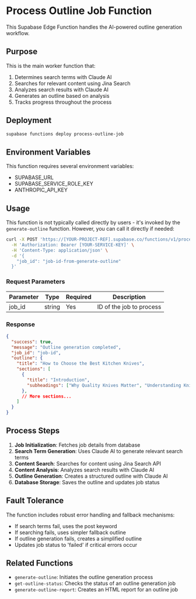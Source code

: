# Process Outline Job Function

This Supabase Edge Function handles the AI-powered outline generation workflow.

## Purpose

This is the main worker function that:
1. Determines search terms with Claude AI
2. Searches for relevant content using Jina Search
3. Analyzes search results with Claude AI
4. Generates an outline based on analysis
5. Tracks progress throughout the process

## Deployment

```bash
supabase functions deploy process-outline-job
```

## Environment Variables

This function requires several environment variables:
- SUPABASE_URL
- SUPABASE_SERVICE_ROLE_KEY
- ANTHROPIC_API_KEY

## Usage

This function is not typically called directly by users - it's invoked by the `generate-outline` function. However, you can call it directly if needed:

```bash
curl -X POST 'https://[YOUR-PROJECT-REF].supabase.co/functions/v1/process-outline-job' \
  -H 'Authorization: Bearer [YOUR-SERVICE-KEY]' \
  -H 'Content-Type: application/json' \
  -d '{
    "job_id": "job-id-from-generate-outline"
  }'
```

### Request Parameters

| Parameter | Type | Required | Description |
|-----------|------|----------|-------------|
| job_id | string | Yes | ID of the job to process |

### Response

```json
{
  "success": true,
  "message": "Outline generation completed",
  "job_id": "job-id",
  "outline": {
    "title": "How to Choose the Best Kitchen Knives",
    "sections": [
      {
        "title": "Introduction",
        "subheadings": ["Why Quality Knives Matter", "Understanding Knife Basics", "What to Expect in This Guide"]
      },
      // More sections...
    ]
  }
}
```

## Process Steps

1. **Job Initialization**: Fetches job details from database
2. **Search Term Generation**: Uses Claude AI to generate relevant search terms
3. **Content Search**: Searches for content using Jina Search API
4. **Content Analysis**: Analyzes search results with Claude AI
5. **Outline Generation**: Creates a structured outline with Claude AI
6. **Database Storage**: Saves the outline and updates job status

## Fault Tolerance

The function includes robust error handling and fallback mechanisms:
- If search terms fail, uses the post keyword
- If searching fails, uses simpler fallback outline
- If outline generation fails, creates a simplified outline
- Updates job status to 'failed' if critical errors occur

## Related Functions

- `generate-outline`: Initiates the outline generation process
- `get-outline-status`: Checks the status of an outline generation job
- `generate-outline-report`: Creates an HTML report for an outline job